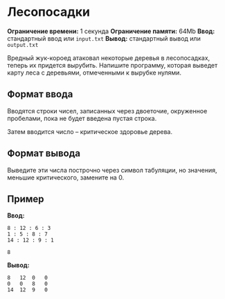 # Лесопосадки

**Ограничение времени:** 1 секунда
**Ограничение памяти:** 64Mb
**Ввод:** стандартный ввод или `input.txt`
**Вывод:** стандартный вывод или `output.txt`

Вредный жук-короед атаковал некоторые деревья в лесопосадках, теперь их придется вырубить. Напишите программу, которая выведет карту леса с деревьями, отмеченными к вырубке нулями.

## Формат ввода

Вводятся строки чисел, записанных через двоеточие, окруженное пробелами, пока не будет введена пустая строка.

Затем вводится число – критическое здоровье дерева.

## Формат вывода

Выведите эти числа построчно через символ табуляции, но значения, меньшие критического, замените на 0.

## Пример

**Ввод:**
```
8 : 12 : 6 : 3
1 : 5 : 8 : 7
14 : 12 : 9 : 1

8
```

**Вывод:**
```
8	12	0	0
0	0	8	0
14	12	9	0
```